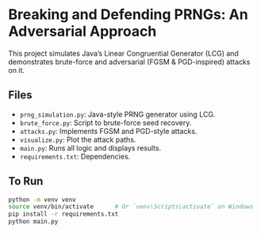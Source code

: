 # Breaking and Defending PRNGs: An Adversarial Approach

This project simulates Java’s Linear Congruential Generator (LCG) and demonstrates brute-force and adversarial (FGSM & PGD-inspired) attacks on it.

## Files

- `prng_simulation.py`: Java-style PRNG generator using LCG.
- `brute_force.py`: Script to brute-force seed recovery.
- `attacks.py`: Implements FGSM and PGD-style attacks.
- `visualize.py`: Plot the attack paths.
- `main.py`: Runs all logic and displays results.
- `requirements.txt`: Dependencies.

## To Run

```bash
python -m venv venv
source venv/bin/activate      # Or `venv\Scripts\activate` on Windows
pip install -r requirements.txt
python main.py
